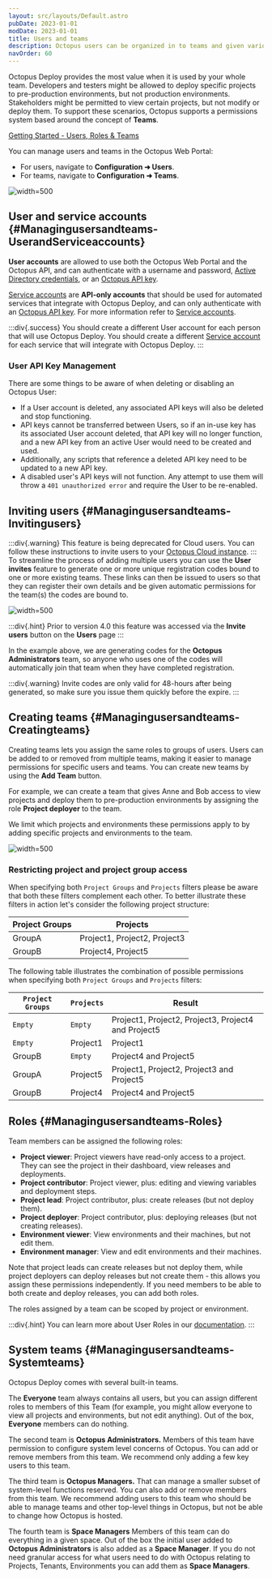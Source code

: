 ```yaml
---
layout: src/layouts/Default.astro
pubDate: 2023-01-01
modDate: 2023-01-01
title: Users and teams
description: Octopus users can be organized in to teams and given various permissions via roles based security.  Teams can be further restricted to specific projects, environments and more.
navOrder: 60
---
```


Octopus Deploy provides the most value when it is used by your whole team. Developers and testers might be allowed to deploy specific projects to pre-production environments, but not production environments. Stakeholders might be permitted to view certain projects, but not modify or deploy them. To support these scenarios, Octopus supports a permissions system based around the concept of **Teams**.

[Getting Started - Users, Roles & Teams](https://www.youtube.com/watch?v=f_JPU7sAE8M)

You can manage users and teams in the Octopus Web Portal:
- For users, navigate to **Configuration ➜ Users**.
- For teams, navigate to **Configuration ➜ Teams**.

![](/docs/security/users-and-teams/images/teams.png "width=500")

## User and service accounts {#Managingusersandteams-UserandServiceaccounts}

**User accounts** are allowed to use both the Octopus Web Portal and the Octopus API, and can authenticate with a username and password, [Active Directory credentials](/docs/security/authentication/active-directory/), or an [Octopus API key](/docs/octopus-rest-api/how-to-create-an-api-key).

[Service accounts](/docs/security/users-and-teams/service-accounts/) are **API-only accounts** that should be used for automated services that integrate with Octopus Deploy, and can only authenticate with an [Octopus API key](/docs/octopus-rest-api/how-to-create-an-api-key/). For more information refer to [Service accounts](/docs/security/users-and-teams/service-accounts).

:::div{.success}
You should create a different User account for each person that will use Octopus Deploy. You should create a different [Service account](/docs/security/users-and-teams/service-accounts) for each service that will integrate with Octopus Deploy.
:::

### User API Key Management

There are some things to be aware of when deleting or disabling an Octopus User:

- If a User account is deleted, any associated API keys will also be deleted and stop functioning.
- API keys cannot be transferred between Users, so if an in-use key has its associated User account deleted, that API key will no longer function, and a new API key from an active User would need to be created and used.
- Additionally, any scripts that reference a deleted API key need to be updated to a new API key.
- A disabled user's API keys will not function. Any attempt to use them will throw a `401 unauthorized error` and require the User to be re-enabled.

## Inviting users {#Managingusersandteams-Invitingusers}
:::div{.warning}
This feature is being deprecated for Cloud users. You can follow these instructions to invite users to your [Octopus Cloud instance](/docs/octopus-cloud).
:::
To streamline the process of adding multiple users you can use the **User invites** feature to generate one or more unique registration codes bound to one or more existing teams. These links can then be issued to users so that they can register their own details and be given automatic permissions for the team(s) the codes are bound to.

![](/docs/security/users-and-teams/images/user-invites.png "width=500")

:::div{.hint}
Prior to version 4.0 this feature was accessed via the **Invite users** button on the **Users** page
:::

In the example above, we are generating codes for the **Octopus Administrators** team, so anyone who uses one of the codes will automatically join that team when they have completed registration.

:::div{.warning}
Invite codes are only valid for 48-hours after being generated, so make sure you issue them quickly before the expire.
:::

## Creating teams {#Managingusersandteams-Creatingteams}

Creating teams lets you assign the same roles to groups of users. Users can be added to or removed from multiple teams, making it easier to manage permissions for specific users and teams. You can create new teams by using the **Add Team** button.

For example, we can create a team that gives Anne and Bob access to view projects and deploy them to pre-production environments by assigning the role **Project deployer** to the team.

We limit which projects and environments these permissions apply to by adding specific projects and environments to the team.

![](/docs/security/users-and-teams/images/devdeployerteam.png "width=500")

### Restricting project and project group access

When specifying both `Project Groups` and `Projects`  filters please be aware that both these filters complement each other. To better illustrate these filters in action let's consider the following project structure:

| Project Groups | Projects                     |
| -------------- | ---------------------------- |
| GroupA         | Project1, Project2, Project3 |
| GroupB         | Project4, Project5           |

The following table illustrates the combination of possible permissions when specifying both `Project Groups` and `Projects` filters:

| `Project Groups` | `Projects` | Result                                   |
| ---------------- | ---------- | ---------------------------------------- |
| `Empty`          | `Empty`    | Project1, Project2, Project3, Project4 and Project5 |
| `Empty`          | Project1   | Project1                                 |
| GroupB           | `Empty`    | Project4 and Project5                    |
| GroupA           | Project5   | Project1, Project2, Project3 and Project5 |
| GroupB           | Project4   | Project4 and Project5                    |

## Roles {#Managingusersandteams-Roles}

Team members can be assigned the following roles:

- **Project viewer**:
  Project viewers have read-only access to a project. They can see the project in their dashboard, view releases and deployments.
- **Project contributor**:
  Project viewer, plus: editing and viewing variables and deployment steps.
- **Project lead**: 
  Project contributor, plus: create releases (but not deploy them).
- **Project deployer**:
  Project contributor, plus: deploying releases (but not creating releases).
- **Environment viewer**:
  View environments and their machines, but not edit them.
- **Environment manager**:
  View and edit environments and their machines.

Note that project leads can create releases but not deploy them, while project deployers can deploy releases but not create them - this allows you assign these permissions independently. If you need members to be able to both create and deploy releases, you can add both roles.

The roles assigned by a team can be scoped by project or environment.

:::div{.hint}
You can learn more about User Roles in our [documentation](/docs/security/users-and-teams/user-roles).
:::

## System teams {#Managingusersandteams-Systemteams}

Octopus Deploy comes with several built-in teams.

The **Everyone** team always contains all users, but you can assign different roles to members of this Team (for example, you might allow everyone to view all projects and environments, but not edit anything). Out of the box, **Everyone** members can do nothing.

The second team is **Octopus Administrators.** Members of this team have permission to configure system level concerns of Octopus. You can add or remove members from this team. We recommend only adding a few key users to this team.

The third team is **Octopus Managers.** That can manage a smaller subset of system-level functions reserved. You can also add or remove members from this team. We recommend adding users to this team who should be able to manage teams and other top-level things in Octopus, but not be able to change how Octopus is hosted.

The fourth team is **Space Managers** Members of this team can do everything in a given space. Out of the box the initial user added to  **Octopus Administrators** is also added as a **Space Manager**. If you do not need granular access for what users need to do with Octopus relating to Projects, Tenants, Environments you can add them as **Space Managers**.
